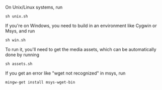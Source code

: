 On Unix/Linux systems, run

    sh unix.sh

If you're on Windows, you need to build in an environment like Cygwin or Msys,
and run

    sh win.sh

To run it, you'll need to get the media assets, which can be automatically done
by running

    sh assets.sh
    
If you get an error like "wget not recognized" in msys, run

    mingw-get install msys-wget-bin
